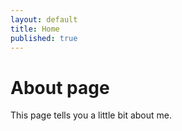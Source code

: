 ```yaml
---
layout: default
title: Home
published: true
---
```


# About page

This page tells you a little bit about me.
